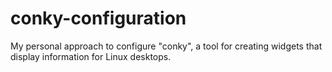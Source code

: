 # conky-configuration
My personal approach to configure "conky", a tool for creating widgets that display information for Linux desktops. 
